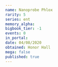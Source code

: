 ```yaml
---
name: Nanoprobe Phlox
rarity: 5
series: ent
memory_alpha:
bigbook_tier: -1
events: 0
in_portal:
date: 04/08/2020
obtained: Honor Hall
mega: false
published: true
---
```




